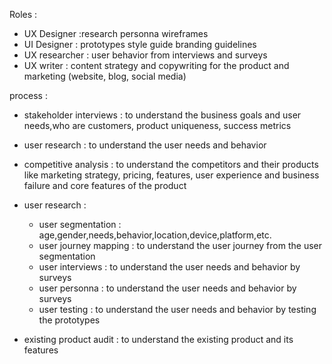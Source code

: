 Roles :

- UX Designer :research personna wireframes
- UI Designer : prototypes style guide branding guidelines
- UX researcher : user behavior from interviews and surveys
- UX writer : content strategy and copywriting for the product and marketing (website, blog, social media)

process :

- stakeholder interviews : to understand the business goals and user needs,who are customers, product uniqueness, success metrics
- user research : to understand the user needs and behavior
- competitive analysis : to understand the competitors and their products like marketing strategy, pricing, features, user experience and business failure and core features of the product
- user research :

  - user segmentation : age,gender,needs,behavior,location,device,platform,etc.
  - user journey mapping : to understand the user journey from the user segmentation
  - user interviews : to understand the user needs and behavior by surveys
  - user personna : to understand the user needs and behavior by surveys
  - user testing : to understand the user needs and behavior by testing the prototypes

- existing product audit : to understand the existing product and its features
